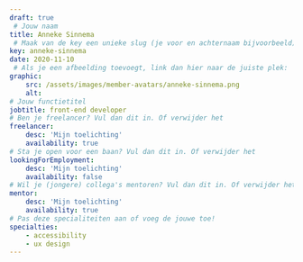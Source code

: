 ```yaml
---
draft: true
 # Jouw naam
title: Anneke Sinnema
 # Maak van de key een unieke slug (je voor en achternaam bijvoorbeeld). Hiermee wordt de Nederlandse aan de Engelse versie van deze pagina gekoppeld.
key: anneke-sinnema
date: 2020-11-10
 # Als je een afbeelding toevoegt, link dan hier naar de juiste plek:
graphic:
    src: /assets/images/member-avatars/anneke-sinnema.png
    alt:
# Jouw functietitel
jobtitle: front-end developer
# Ben je freelancer? Vul dan dit in. Of verwijder het
freelancer: 
    desc: 'Mijn toelichting'
    availability: true
# Sta je open voor een baan? Vul dan dit in. Of verwijder het
lookingForEmployment: 
    desc: 'Mijn toelichting'
    availability: false
# Wil je (jongere) collega's mentoren? Vul dan dit in. Of verwijder het
mentor: 
    desc: 'Mijn toelichting'
    availability: true
# Pas deze specialiteiten aan of voeg de jouwe toe!
specialties:
    - accessibility
    - ux design
---
```

